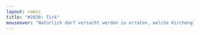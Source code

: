 ```yaml
---
layout: comic
title: "#2836: Tick"
mouseover: "Natürlich darf versucht werden zu erraten, welche Kirchenglocke in zweiten Panel herumdongt."
---
```

